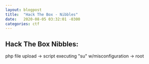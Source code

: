 ```yaml
---
layout: blogpost
title:  "Hack The Box - Nibbles" 
date:   2020-08-05 03:32:01 -0300
categories: ctf
---
```

## Hack The Box Nibbles: 
php file upload -> script executing "su" w/misconfiguration -> root

<object data="{{ '/assets/pdfs/HTB/nibbles.pdf' }}" width="700" height="1000" type='application/pdf'></object>
